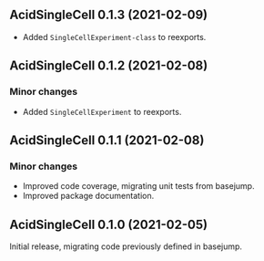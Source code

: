 ## AcidSingleCell 0.1.3 (2021-02-09)

- Added `SingleCellExperiment-class` to reexports.

## AcidSingleCell 0.1.2 (2021-02-08)

### Minor changes

- Added `SingleCellExperiment` to reexports.

## AcidSingleCell 0.1.1 (2021-02-08)

### Minor changes

- Improved code coverage, migrating unit tests from basejump.
- Improved package documentation.

## AcidSingleCell 0.1.0 (2021-02-05)

Initial release, migrating code previously defined in basejump.
